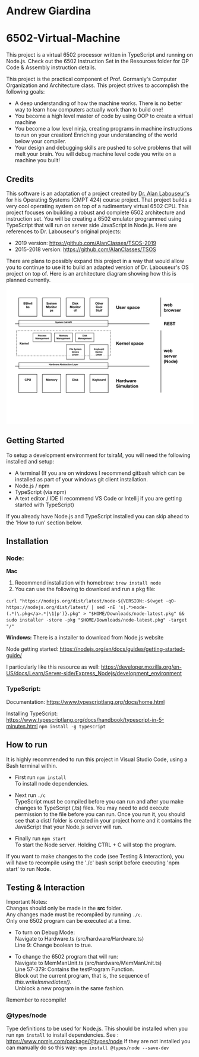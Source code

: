 # Andrew Giardina
# 6502-Virtual-Machine
This project is a virtual 6502 processor written in TypeScript and running on Node.js. Check out the 6502 Instruction Set in the Resources folder for OP Code & Assembly instruction details.  

This project is the practical component of Prof. Gormanly's Computer Organization and Architecture class.  This project strives to accomplish the following goals:
- A deep understanding of how the machine works. There is no better way to learn how computers actually work than to build one!
- You become a high level master of code by using OOP to create a virtual machine
- You become a low level ninja, creating programs in machine instructions to run on your creation! Enriching your understanding of the world below your compiler.
- Your design and debugging skills are pushed to solve problems that will melt your brain.  You will debug machine level code you write on a machine you built!

## Credits
This software is an adaptation of a project created by [Dr. Alan Labouseur's](http://labouseur.com/courses/os/) for his Operating Systems (CMPT 424) course project.  That project builds a very cool operating system on top of a rudimentary virtual 6502 CPU.  This project focuses on building a robust and complete 6502 architecture and instruction set.  You will be creating a 6502 emulator programmed using TypeScript that will run on server side JavaScript in Node.js.  Here are references to Dr. Labouseur's original projects:
- 2019 version: https://github.com/AlanClasses/TSOS-2019
- 2015-2018 version: https://github.com/AlanClasses/TSOS

There are plans to possibly expand this project in a way that would allow you to continue to use it to build an adapted version of Dr. Labouseur's OS project on top of.  Here is an architecture diagram showing how this is planned currently.
![tsiram-6502](./resources/images/architecture/projectArchitecture-v1.jpeg)

## Getting Started

To setup a development environment for tsiraM, you will need the following installed and setup:
 - A terminal (If you are on windows I recommend gitbash which can be installed as part of your windows git client installation.
 - Node.js / npm
 - TypeScript (via npm)
 - A text editor / IDE (I recommend VS Code or Intellij if you are getting started with TypeScript)

If you already have Node.js and TypeScript installed you can skip ahead to the 'How to run' section below.

## Installation
### Node:
**Mac**
1. Recommend installation with homebrew: `brew install node`
2. You can use the following to download and run a pkg file:

`curl "https://nodejs.org/dist/latest/node-${VERSION:-$(wget -qO- https://nodejs.org/dist/latest/ | sed -nE 's|.*>node-(.*)\.pkg</a>.*|\1|p')}.pkg" > "$HOME/Downloads/node-latest.pkg" && sudo installer -store -pkg "$HOME/Downloads/node-latest.pkg" -target "/"`

**Windows:** There is a installer to download from Node.js website

Node getting started: https://nodejs.org/en/docs/guides/getting-started-guide/

I particularly like this resource as well: https://developer.mozilla.org/en-US/docs/Learn/Server-side/Express_Nodejs/development_environment

### TypeScript:
Documentation: https://www.typescriptlang.org/docs/home.html

Installing TypeScript: https://www.typescriptlang.org/docs/handbook/typescript-in-5-minutes.html
`npm install -g typescript`

## How to run
It is highly recommended to run this project in Visual Studio Code, using a Bash terminal within.  

- First run `npm install`  
To install node dependencies.

- Next run `./c`  
TypeScript must be compiled before you can run and after you make changes to TypeScript (.ts) files. You may need to add execute permission to the file before you can run. Once you run it, you should see that a dist/ folder is created in your project home and it contains the JavaScript that your Node.js server will run.

- Finally run `npm start`  
To start the Node server. Holding CTRL + C will stop the program.

If you want to make changes to the code (see Testing & Interaction), you will have to recompile using the './c' bash script before executing 'npm start' to run Node.

## Testing & Interaction
Important Notes:  
Changes should only be made in the **src** folder.  
Any changes made must be recompiled by running `./c`.  
Only one 6502 program can be executed at a time.  

- To turn on Debug Mode:  
Navigate to Hardware.ts (src/hardware/Hardware.ts)  
Line 9: Change boolean to true.  

- To change the 6502 program that will run:  
Navigate to MemManUnit.ts (src/hardware/MemManUnit.ts)  
Line 57-379: Contains the testProgram Function.  
Block out the current program, that is, the sequence of *this.writeImmediates()*.  
Unblock a new program in the same fashion.  

Remember to recompile!

### @types/node
Type definitions to be used for Node.js. This should be installed when you run `npm install` to install dependencies. 
See : https://www.npmjs.com/package/@types/node
If they are not installed you can manually do so this way:
`npm install @types/node --save-dev`
